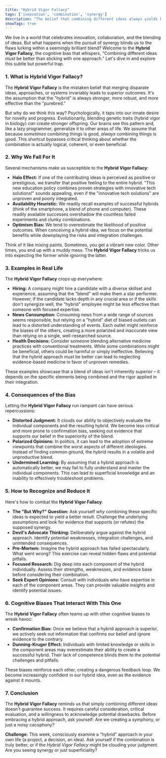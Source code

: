 ```yaml
---
title: "Hybrid Vigor Fallacy"
tags: ['innovation', 'combination', 'synergy']
description: "The belief that combining different ideas always yields better results than sticking with one approach."
showTags: true
---
```



We live in a world that celebrates innovation, collaboration, and the blending of ideas. But what happens when the pursuit of synergy blinds us to the flaws lurking within a seemingly brilliant blend? Welcome to the **Hybrid Vigor Fallacy**, the cognitive bias that whispers, "Combining different ideas *must* be better than sticking with one approach." Let's dive in and explore this subtle but powerful trap.

### 1. What is Hybrid Vigor Fallacy?

The **Hybrid Vigor Fallacy** is the mistaken belief that merging disparate ideas, approaches, or systems invariably leads to superior outcomes. It's the assumption that the "hybrid" is always stronger, more robust, and more effective than the "purebred."

But why do we think this way? Psychologically, it taps into our innate desire for novelty and progress. Evolutionarily, blending genetic traits (hybrid vigor in biology) *can* create stronger offspring. Our brains see this pattern and, like a lazy programmer, generalize it to other areas of life. We assume that because *sometimes* combining things is good, *always* combining things is good. This shortcut bypasses critical thinking about whether the combination is actually logical, coherent, or even beneficial.

### 2. Why We Fall For It

Several mechanisms make us susceptible to the **Hybrid Vigor Fallacy**:

*   **Halo Effect:** If one of the contributing ideas is perceived as positive or prestigious, we transfer that positive feeling to the entire hybrid. "This new education policy combines proven strategies with innovative tech solutions!" sounds appealing, even if the "innovative tech solutions" are unproven and poorly integrated.
*   **Availability Heuristic:** We readily recall examples of successful hybrids (think of the smartphone, a blend of phone and computer). These readily available successes overshadow the countless failed experiments and clunky combinations.
*   **Optimism Bias:** We tend to overestimate the likelihood of positive outcomes. When conceiving a hybrid idea, we focus on the potential benefits while downplaying the risks and integration challenges.

Think of it like mixing paints. Sometimes, you get a vibrant new color. Other times, you end up with a muddy mess. The **Hybrid Vigor Fallacy** tricks us into expecting the former while ignoring the latter.

### 3. Examples in Real Life

The **Hybrid Vigor Fallacy** crops up everywhere:

*   **Hiring:** A company might hire a candidate with a diverse skillset and experience, assuming that the "blend" will make them a star performer. However, if the candidate lacks depth in any crucial area or if the skills don't synergize well, the "hybrid" employee might be less effective than someone with focused expertise.
*   **News Consumption:** Consuming news from a wide range of sources seems responsible, but relying on a "hybrid" diet of biased outlets can lead to a distorted understanding of events. Each outlet might reinforce the biases of the others, creating a more polarized and inaccurate view than relying on a single, well-researched source.
*   **Health Decisions:** Consider someone blending alternative medicine practices with conventional treatments. While some combinations might be beneficial, others could be harmful or simply ineffective. Believing that the hybrid approach *must* be better can lead to neglecting evidence-based medicine in favor of unproven remedies.

These examples showcase that a blend of ideas isn't inherently superior – it depends on the specific elements being combined and the rigor applied in their integration.

### 4. Consequences of the Bias

Letting the **Hybrid Vigor Fallacy** run rampant can have serious repercussions:

*   **Distorted Judgment:** It clouds our ability to objectively evaluate the individual components and the resulting hybrid. We become less critical and more prone to confirmation bias, seeking out evidence that supports our belief in the superiority of the blend.
*   **Polarized Opinions:** In politics, it can lead to the adoption of extreme viewpoints that combine the worst aspects of different ideologies. Instead of finding common ground, the hybrid results in a volatile and unproductive blend.
*   **Undermined Learning:** By assuming that a hybrid approach is automatically better, we may fail to fully understand and master the individual components. This can lead to superficial knowledge and an inability to effectively troubleshoot problems.

### 5. How to Recognize and Reduce It

Here's how to combat the **Hybrid Vigor Fallacy**:

*   **The "But Why?" Question:** Ask yourself *why* combining these specific ideas is expected to yield a better result. Challenge the underlying assumptions and look for evidence that supports (or refutes) the supposed synergy.
*   **Devil's Advocate Thinking:** Deliberately argue against the hybrid approach. Identify potential weaknesses, integration challenges, and unintended consequences.
*   **Pre-Mortem:** Imagine the hybrid approach has failed spectacularly. What went wrong? This exercise can reveal hidden flaws and potential pitfalls.
*   **Focused Research:** Dig deep into each component of the hybrid individually. Assess their strengths, weaknesses, and evidence base before considering their combination.
*   **Seek Expert Opinions:** Consult with individuals who have expertise in each of the component areas. They can provide valuable insights and identify potential issues.

### 6. Cognitive Biases That Interact With This One

The **Hybrid Vigor Fallacy** often teams up with other cognitive biases to wreak havoc:

*   **Confirmation Bias:** Once we believe that a hybrid approach is superior, we actively seek out information that confirms our belief and ignore evidence to the contrary.
*   **Dunning-Kruger Effect:** Individuals with limited knowledge or skills in the component areas may overestimate their ability to create a successful hybrid. Their lack of competence blinds them to the potential challenges and pitfalls.

These biases reinforce each other, creating a dangerous feedback loop. We become increasingly confident in our hybrid idea, even as the evidence against it mounts.

### 7. Conclusion

The **Hybrid Vigor Fallacy** reminds us that simply combining different ideas doesn't guarantee success. It requires careful consideration, critical evaluation, and a willingness to acknowledge potential drawbacks. Before embracing a hybrid approach, ask yourself: Are we creating a symphony, or just a noisy cacophony?

**Challenge:** This week, consciously examine a "hybrid" approach in your own life (a project, a decision, an idea). Ask yourself if the combination is truly better, or if the *Hybrid Vigor Fallacy* might be clouding your judgment. Are you seeing synergy or just superficiality?

